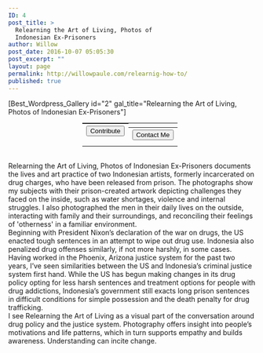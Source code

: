 ```yaml
---
ID: 4
post_title: >
  Relearning the Art of Living, Photos of
  Indonesian Ex-Prisoners
author: Willow
post_date: 2016-10-07 05:05:30
post_excerpt: ""
layout: page
permalink: http://willowpaule.com/relearnig-how-to/
published: true
---
```

[Best_Wordpress_Gallery id="2" gal_title="Relearning the Art of Living, Photos of Indonesian Ex-Prisoners"]
<table style="width: 40%; margin: 0 auto; margin-top: 0px;">
<tbody>
<tr>
<th style="display: inline-block;"><form action="https://www.paypal.com/cgi-bin/webscr" method="post" target="_blank"><input name="cmd" type="hidden" value="_s-xclick" /><input name="hosted_button_id" type="hidden" value="E3ATMCWXJ4WUU" /><input style="display: none; margin: 0 auto;" alt="PayPal - The safer, easier way to pay online!" name="submit" type="image" /><button class="btn-lg">Contribute</button></form></th>
<th style="display: inline-block;"><a href="http://willowpaule.com/contact/"><button class="btn-lg">Contact Me</button></a></th>
</tr>
</tbody>
</table>
&nbsp;

Relearning the Art of Living, Photos of Indonesian Ex-Prisoners documents the lives and art practice of two Indonesian artists, formerly incarcerated on drug charges, who have been released from prison. The photographs show my subjects with their prison-created artwork depicting challenges they faced on the inside, such as water shortages, violence and internal struggles. I also photographed the men in their daily lives on the outside, interacting with family and their surroundings, and reconciling their feelings of 'otherness' in a familiar environment.
</br>
Beginning with President Nixon’s declaration of the war on drugs, the US enacted tough sentences in an attempt to wipe out drug use. Indonesia also penalized drug offenses similarly, if not more harshly, in some cases. Having worked in the Phoenix, Arizona justice system for the past two years, I’ve seen similarities between the US and Indonesia’s criminal justice system first hand. While the US has begun making changes in its drug policy opting for less harsh sentences and treatment options for people with drug addictions, Indonesia’s government still exacts long prison sentences in difficult conditions for simple possession and the death penalty for drug trafficking.
</br>
I see Relearning the Art of Living as a visual part of the conversation around drug policy and the justice system. Photography offers insight into people’s motivations and life patterns, which in turn supports empathy and builds awareness. Understanding can incite change.